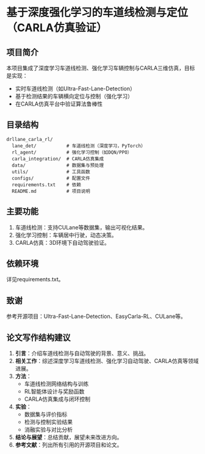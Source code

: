 # 基于深度强化学习的车道线检测与定位（CARLA仿真验证）

## 项目简介
本项目集成了深度学习车道线检测、强化学习车辆控制与CARLA三维仿真，目标是实现：
- 实时车道线检测（如Ultra-Fast-Lane-Detection）
- 基于检测结果的车辆横向定位与控制（强化学习）
- 在CARLA仿真平台中验证算法鲁棒性

## 目录结构
```
drllane_carla_rl/
  lane_det/           # 车道线检测（深度学习，PyTorch）
  rl_agent/           # 强化学习控制（如DQN/PPO）
  carla_integration/  # CARLA仿真集成
  data/               # 数据集与预处理
  utils/              # 工具函数
  configs/            # 配置文件
  requirements.txt    # 依赖
  README.md           # 项目说明
```

## 主要功能
1. 车道线检测：支持CULane等数据集，输出可视化结果。
2. 强化学习控制：车辆居中行驶，动态决策。
3. CARLA仿真：3D环境下自动驾驶验证。

## 依赖环境
详见requirements.txt。

## 致谢
参考开源项目：Ultra-Fast-Lane-Detection、EasyCarla-RL、CULane等。

## 论文写作结构建议

1. **引言**：介绍车道线检测与自动驾驶的背景、意义、挑战。
2. **相关工作**：综述深度学习车道线检测、强化学习自动驾驶、CARLA仿真等领域进展。
3. **方法**：
   - 车道线检测网络结构与训练
   - RL智能体设计与奖励函数
   - CARLA仿真集成与闭环控制
4. **实验**：
   - 数据集与评价指标
   - 检测与控制实验结果
   - 消融实验与对比分析
5. **结论与展望**：总结贡献，展望未来改进方向。
6. **参考文献**：列出所有引用的开源项目和论文。 